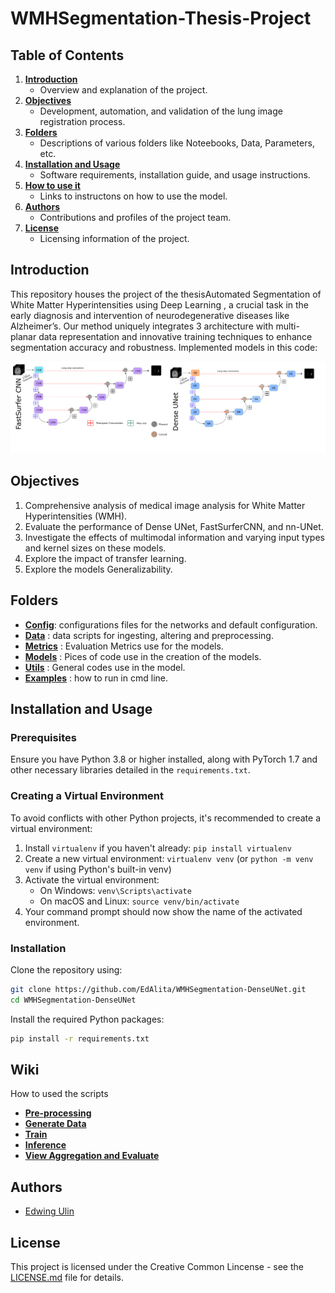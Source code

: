 # WMHSegmentation-Thesis-Project

## Table of Contents

1. [**Introduction**](#introduction)
   - Overview and explanation of the project.
2. [**Objectives**](#objectives)
   - Development, automation, and validation of the lung image registration process.
3. [**Folders**](#folders)
   - Descriptions of various folders like Noteebooks, Data, Parameters, etc.
4. [**Installation and Usage**](#installation-and-usage)
   - Software requirements, installation guide, and usage instructions.
5. [**How to use it**](#wiki)
   - Links to instructons on how to use the model.
6. [**Authors**](#authors)
   - Contributions and profiles of the project team.
7. [**License**](#license)
   - Licensing information of the project.

## Introduction

This repository houses the project of the thesisAutomated Segmentation of White Matter Hyperintensities using Deep Learning , a crucial task in the early diagnosis and intervention of neurodegenerative diseases like Alzheimer’s. Our method uniquely integrates 3 architecture with multi-planar data representation and innovative training techniques to enhance segmentation accuracy and robustness.
Implemented models in this code: 

![alt text](https://github.com/EdAlita/white_matter_hyperintensities_segmen/blob/main/images/networks.png?raw=true)

## Objectives
1. Comprehensive analysis of medical image analysis for White Matter Hyperintensities (WMH).
2. Evaluate the performance of Dense UNet, FastSurferCNN, and nn-UNet.
3. Investigate the effects of multimodal information and varying input types and kernel sizes on these models.
4. Explore the impact of transfer learning.
5. Explore the models Generalizability.

## Folders

- [**Config**](config): configurations files for the networks and default configuration.
- [**Data**](data) : data scripts for ingesting, altering and preprocessing.
- [**Metrics**](metrics) : Evaluation Metrics use for the models.
- [**Models**](models) : Pices of code use in the creation of the models.
- [**Utils**](utils) : General codes use in the model.
- [**Examples**](examples) : how to run in cmd line.

## Installation and Usage

### Prerequisites

Ensure you have Python 3.8 or higher installed, along with PyTorch 1.7 and other necessary libraries detailed in the `requirements.txt`.


### Creating a Virtual Environment
To avoid conflicts with other Python projects, it's recommended to create a virtual environment:
1. Install `virtualenv` if you haven't already: `pip install virtualenv`
2. Create a new virtual environment: `virtualenv venv` (or `python -m venv venv` if using Python's built-in venv)
3. Activate the virtual environment:
   - On Windows: `venv\Scripts\activate`
   - On macOS and Linux: `source venv/bin/activate`
4. Your command prompt should now show the name of the activated environment.

### Installation

Clone the repository using:

```bash
git clone https://github.com/EdAlita/WMHSegmentation-DenseUNet.git
cd WMHSegmentation-DenseUNet
```

Install the required Python packages:

```bash
pip install -r requirements.txt
```

## Wiki

How to used the scripts

- [**Pre-processing**](wiki/harmonize_data.md) 
- [**Generate Data**](wiki/generate_hdf5.md) 
- [**Train**](wiki/train.md)
- [**Inference**](wiki/inference.md)
- [**View Aggregation and Evaluate**](wiki/evaluate.md) 

## Authors
- [Edwing Ulin](https://github.com/EdAlita)

## License
This project is licensed under the Creative Common Lincense - see the [LICENSE.md](LICENSE) file for details.
